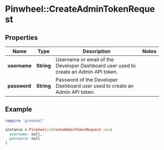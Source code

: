# Pinwheel::CreateAdminTokenRequest

## Properties

| Name | Type | Description | Notes |
| ---- | ---- | ----------- | ----- |
| **username** | **String** | Username or email of the Developer Dashboard user used to create an Admin API token. |  |
| **password** | **String** | Password of the Developer Dashboard user used to create an Admin API token. |  |

## Example

```ruby
require 'pinwheel'

instance = Pinwheel::CreateAdminTokenRequest.new(
  username: null,
  password: null
)
```

